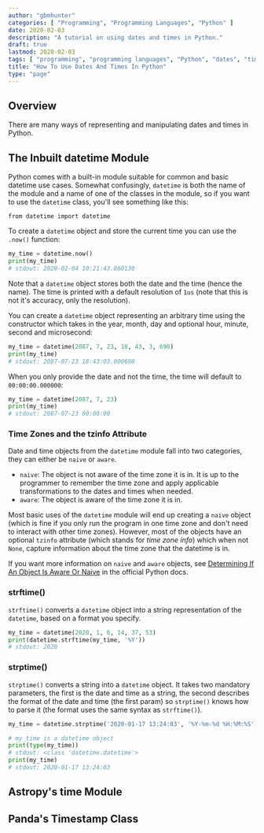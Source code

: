 ```yaml
---
author: "gbmhunter"
categories: [ "Programming", "Programming Languages", "Python" ]
date: 2020-02-03
description: "A tutorial on using dates and times in Python."
draft: true
lastmod: 2020-02-03
tags: [ "programming", "programming languages", "Python", "dates", "times", "tutorial", "datetime", "time zones", "UTC", "strftime", "strptime", "modules", "tzinfo" ]
title: "How To Use Dates And Times In Python"
type: "page"
---
```


## Overview

There are many ways of representing and manipulating dates and times in Python.

## The Inbuilt datetime Module

Python comes with a built-in module suitable for common and basic datetime use cases. Somewhat confusingly, `datetime` is both the name of the module and a name of one of the classes in the module, so if you want to use the `datetime` class, you'll see something like this:

`from datetime import datetime`

To create a `datetime` object and store the current time you can use the `.now()` function:

```python
my_time = datetime.now()
print(my_time)
# stdout: 2020-02-04 10:21:43.860130
```

Note that a `datetime` object stores both the date and the time (hence the name). The time is printed with a default resolution of `1us` (note that this is not it's accuracy, only the resolution).

You can create a `datetime` object representing an arbitrary time using the constructor which takes in the year, month, day and optional hour, minute, second and microsecond:

```python
my_time = datetime(2087, 7, 23, 18, 43, 3, 690)
print(my_time)
# stdout: 2087-07-23 18:43:03.000690
```

When you only provide the date and not the time, the time will default to `00:00:00.000000`:

```python
my_time = datetime(2087, 7, 23)
print(my_time)
# stdout: 2087-07-23 00:00:00
```

### Time Zones and the tzinfo Attribute

Date and time objects from the `datetime` module fall into two categories, they can either be `naive` or `aware`.

* `naive`: The object is not aware of the time zone it is in. It is up to the programmer to remember the time zone and apply applicable transformations to the dates and times when needed.
* `aware`: The object is aware of the time zone it is in.

Most basic uses of the `datetime` module will end up creating a `naive` object (which is fine if you only run the program in one time zone and don't need to interact with other time zones). However, most of the objects have an optional `tzinfo` attribute (which stands for _time zone info_) which when not `None`, capture information about the time zone that the datetime is in.

If you want more information on `naive` and `aware` objects, see [Determining If An Object Is Aware Or Naive](https://docs.python.org/3/library/datetime.html#determining-if-an-object-is-aware-or-naive) in the official Python docs.

### strftime()

`strftime()` converts a `datetime` object into a string representation of the `datetime`, based on a format you specify.

```python
my_time = datetime(2020, 1, 6, 14, 37, 53)
print(datetime.strftime(my_time, '%Y'))
# stdout: 2020
```

### strptime()

`strptime()` converts a string into a `datetime` object. It takes two mandatory parameters, the first is the date and time as a string, the second describes the format of the date and time (the first param) so `strptime()` knows how to parse it (the format uses the same syntax as `strftime()`).

```python
my_time = datetime.strptime('2020-01-17 13:24:03', '%Y-%m-%d %H:%M:%S')

# my_time is a datetime object
print(type(my_time))
# stdout: <class 'datetime.datetime'>
print(my_time)
# stdout: 2020-01-17 13:24:03
```

## Astropy's time Module

## Panda's Timestamp Class
